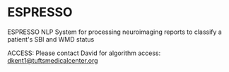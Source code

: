 # ESPRESSO

  ESPRESSO NLP System for processing neuroimaging reports to classify a patient's SBI and WMD status

  ACCESS: Please contact David for algorithm access: dkent1@tuftsmedicalcenter.org

  

